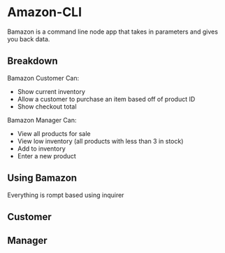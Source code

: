 # Amazon-CLI
 
Bamazon is a command line node app that takes in parameters and gives you back data.


## Breakdown
Bamazon Customer Can:
 - Show current inventory
 - Allow a customer to purchase an item based off of product ID
 - Show checkout total

Bamazon Manager Can:
 - View all products for sale
 - View low inventory (all products with less than 3 in stock)
 - Add to inventory
 - Enter a new product

## Using Bamazon
Everything is rompt based using inquirer

## Customer

## Manager